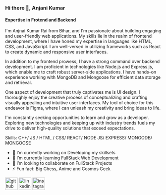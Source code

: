 ### Hi there 👋, Anjani Kumar
#### Expertise in Frotend and Backend 
I'm Anjnai Kumar Rai from Bihar, and I'm passionate about building engaging and user-friendly web applications. My skills lie in the realm of frontend development, where I have honed my expertise in languages like HTML, CSS, and JavaScript. I am well-versed in utilizing frameworks such as React to create dynamic and responsive user interfaces.

In addition to my frontend prowess, I have a strong command over backend development. I am proficient in technologies like Node.js and Express.js, which enable me to craft robust server-side applications. I have hands-on experience working with MongoDB and Mongoose for efficient data storage and retrieval.

One aspect of development that truly captivates me is UI design. I thoroughly enjoy the creative process of conceptualizing and crafting visually appealing and intuitive user interfaces. My tool of choice for this endeavor is Figma, where I can unleash my creativity and bring ideas to life.

I'm constantly seeking opportunities to learn and grow as a developer. Exploring new technologies and keeping up with industry trends fuels my drive to deliver high-quality solutions that exceed expectations.


Skills:  C++/ JS / HTML / CSS/ REACT/ NODE JS/ EXPRESS/ MONGODB/ MONGOOSE

- 🔭 I’m currently working on Developing my skillsets 
- 🌱 I’m currently learning FullStack Web Development 
- 👯 I’m looking to collaborate on FullStack Projects 
- ⚡ Fun fact: Big Chess, Anime and Cosmos Geek 


[<img src='https://cdn.jsdelivr.net/npm/simple-icons@3.0.1/icons/github.svg' alt='github' height='40'>](https://github.com/https://github.com/AnjaniKumar1515)  [<img src='https://cdn.jsdelivr.net/npm/simple-icons@3.0.1/icons/linkedin.svg' alt='linkedin' height='40'>](https://www.linkedin.com/in/https://www.linkedin.com/in/anjani-kumar-rai//)  [<img src='https://cdn.jsdelivr.net/npm/simple-icons@3.0.1/icons/instagram.svg' alt='instagram' height='40'>](https://www.instagram.com/https://www.instagram.com/wisteria.fall_//)  

